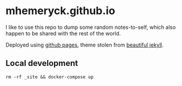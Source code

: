 # mhemeryck.github.io

I like to use this repo to dump some random notes-to-self, which also happen to be shared with the rest of the world.

Deployed using [github pages], theme stolen from [beautiful jekyll].

[github pages]: https://pages.github.com/
[beautiful jekyll]: https://beautifuljekyll.com/

## Local development

    rm -rf _site && docker-compose up
